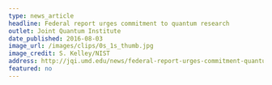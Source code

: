 ```yaml
---
type: news_article
headline: Federal report urges commitment to quantum research
outlet: Joint Quantum Institute
date_published: 2016-08-03
image_url: /images/clips/0s_1s_thumb.jpg
image_credit: S. Kelley/NIST
address: http://jqi.umd.edu/news/federal-report-urges-commitment-quantum-research
featured: no
---
```

